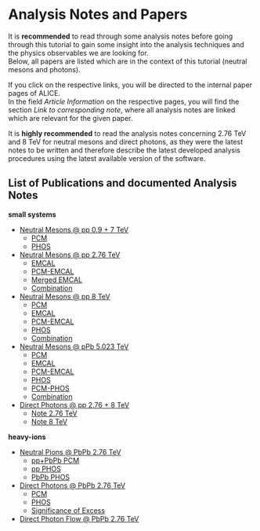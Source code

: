 # Analysis Notes and Papers

It is **recommended** to read through some analysis notes before going through this tutorial to gain some insight into the analysis techniques and the physics observables we are looking for.  
Below, all papers are listed which are in the context of this tutorial \(neutral mesons and photons\).

If you click on the respective links, you will be directed to the internal paper pages of ALICE.  
In the field _Article Information_ on the respective pages, you will find the section _Link to corresponding note_, where all analysis notes are linked which are relevant for the given paper.

It is **highly recommended** to read the analysis notes concerning 2.76 TeV and 8 TeV for neutral mesons and direct photons, as they were the latest notes to be written and therefore describe the latest developed analysis procedures using the latest available version of the software.

## List of Publications and documented Analysis Notes

**small systems**

* [Neutral Mesons @ pp 0.9 + 7 TeV](https://aliceinfo.cern.ch/ArtSubmission/node/147)
  * [PCM](https://aliceinfo.cern.ch/Notes/node/50)
  * [PHOS](https://aliceinfo.cern.ch/Notes/node/173)
* [Neutral Mesons @ pp 2.76 TeV](https://aliceinfo.cern.ch/ArtSubmission/node/1590)
  * [EMCAL](https://aliceinfo.cern.ch/Notes/node/468)
  * [PCM-EMCAL](https://aliceinfo.cern.ch/Notes/node/387)
  * [Merged EMCAL](https://aliceinfo.cern.ch/Notes/node/483)
  * [Combination](https://aliceinfo.cern.ch/Notes/node/484)
* [Neutral Mesons @ pp 8 TeV](https://aliceinfo.cern.ch/ArtSubmission/node/3170)
  * [PCM](https://aliceinfo.cern.ch/Notes/node/490)
  * [EMCAL](https://aliceinfo.cern.ch/Notes/node/489)
  * [PCM-EMCAL](https://aliceinfo.cern.ch/Notes/node/411)
  * [PHOS](https://aliceinfo.cern.ch/Notes/node/385)
  * [Combination](https://aliceinfo.cern.ch/Notes/node/522)
* [Neutral Mesons @ pPb 5.023 TeV](https://aliceinfo.cern.ch/ArtSubmission/node/2963)
  * [PCM](http://aliceinfo.cern.ch/Notes/node/285)
  * [EMCAL](http://aliceinfo.cern.ch/Notes/node/467)
  * [PCM-EMCAL](http://aliceinfo.cern.ch/Notes/node/598)
  * [PHOS](http://aliceinfo.cern.ch/Notes/node/413)
  * [PCM-PHOS](https://aliceinfo.cern.ch/Notes/node/690)
  * [Combination](http://aliceinfo.cern.ch/Notes/node/488)
* [Direct Photons @ pp 2.76 + 8 TeV](https://aliceinfo.cern.ch/ArtSubmission/node/4106)
  * [Note 2.76 TeV](https://aliceinfo.cern.ch/Notes/node/695)
  * [Note 8 TeV](https://aliceinfo.cern.ch/Notes/node/706)

**heavy-ions**

* [Neutral Pions @ PbPb 2.76 TeV](https://aliceinfo.cern.ch/ArtSubmission/node/153)
  * [pp+PbPb PCM](https://aliceinfo.cern.ch/Notes/node/217)
  * [pp PHOS](https://aliceinfo.cern.ch/Notes/node/150)
  * [PbPb PHOS](https://aliceinfo.cern.ch/Notes/node/43)
* [Direct Photons @ PbPb 2.76 TeV](https://aliceinfo.cern.ch/ArtSubmission/node/224)
  * [PCM](https://aliceinfo.cern.ch/Notes/node/87)
  * [PHOS](https://aliceinfo.cern.ch/Notes/node/226)
  * [Significance of Excess](https://aliceinfo.cern.ch/Notes/node/427)
* [Direct Photon Flow @ PbPb 2.76 TeV](https://aliceinfo.cern.ch/Notes/node/548)

